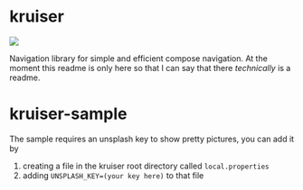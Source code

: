# kruiser

[![](https://jitpack.io/v/kihaki/kruiser.svg)](https://jitpack.io/#kihaki/kruiser)

Navigation library for simple and efficient compose navigation. 
At the moment this readme is only here so that I can say that there *technically* is a readme.

# kruiser-sample

The sample requires an unsplash key to show pretty pictures, you can add it by 
1. creating a file in the kruiser root directory called `local.properties`
1. adding `UNSPLASH_KEY=(your key here)` to that file
